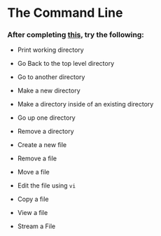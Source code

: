 # The Command Line

### After completing [this](https://learnpythonthehardway.org/book/appendixa.html), try the following:

- Print working directory

- Go Back to the top level directory

- Go to another directory

- Make a new directory

- Make a directory inside of an existing directory

- Go up one directory

- Remove a directory

- Create a new file

- Remove a file

- Move a file

- Edit the file using `vi`

- Copy a file

- View a file

- Stream a File
